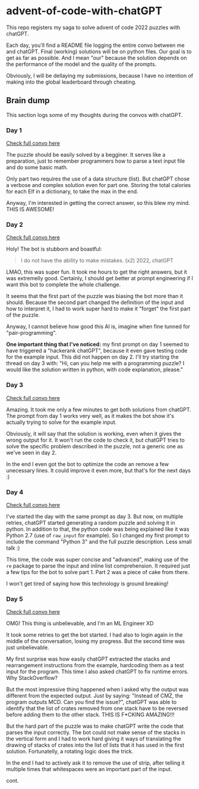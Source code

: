 # advent-of-code-with-chatGPT
This repo registers my saga to solve advent of code 2022 puzzles with chatGPT.

Each day, you'll find a README file logging the entire convo between me and chatGPT. Final (working) solutions will be on python files. Our goal is to get as far as possible. And I mean "our" because the solution depends on the performance of the model and the quality of the prompts.

Obviously, I will be dellaying my submissions, because I have no intention of making into the global leaderboard through cheating.

## Brain dump

This section logs some of my thoughts during the convos with chatGPT.

### Day 1

[Check full convo here](day_1/README.md)

The puzzle should be easily solved by a begginer. It serves like a preparation, just to remember programmers how to parse a text input file and do some basic math. 

Only part two requires the use of a data structure (list). But chatGPT chose a verbose and complex solution even for part one. Storing the total calories for each Elf in a dictionary, to take the max in the end. 

Anyway, I'm interested in getting the correct answer, so this blew my mind. THIS IS AWESOME!

### Day 2

[Check full convo here](day_2/README.md)

Holy! The bot is stubborn and boastful:

> I do not have the ability to make mistakes. (x2) 2022, chatGPT

LMAO, this was super fun. It took me hours to get the right answers, but it was extremelly good. Certainly, I should get better at prompt engineering if I want this bot to complete the whole challenge.

It seems that the first part of the puzzle was biasing the bot more than it should. Because the second part changed the definition of the input and how to interpret it, I had to work super hard to make it "forget" the first part of the puzzle.

Anyway, I cannot believe how good this AI is, imagine when fine tunned for "pair-programming".

**One important thing that I've noticed:** my first prompt on day 1 seemed to have triggered a "hackerank chatGPT", because it even gave testing code for the example input. This did not happen on day 2. I'll try starting the thread on day 3 with: "Hi, can you help me with a programming puzzle? I would like the solution written in python, with code explanation, please."

### Day 3

[Check full convo here](day_3/README.md)

Amazing. It took me only a few minutes to get both solutions from chatGPT. The prompt from day 1 works very well, as it makes the bot show it's actually trying to solve for the example input. 

Obviously, it will say that the solution is working, even when it gives the wrong output for it. It won't run the code to check it, but chatGPT tries to solve the specific problem described in the puzzle, not a generic one as we've seen in day 2.

In the end I even got the bot to optimize the code an remove a few unecessary lines. It could improve it even more, but that's for the next days :)

### Day 4

[Check full convo here](day_4/README.md)

I've started the day with the same prompt as day 3. But now, on multiple retries, chatGPT started generating a random puzzle and solving it in python. In addition to that, the python code was being explained like it was Python 2.7 (use of `raw_input` for example). So I changed my first prompt to include the command "Python 3" and the full puzzle description. Less small talk :)

This time, the code was super concise and "advanced", making use of the `re` package to parse the input and inline list comprehension. It required just a few tips for the bot to solve part 1. Part 2 was a piece of cake from there.

I won't get tired of saying how this technology is ground breaking!

### Day 5

[Check full convo here](day_5/README.md)

OMG! This thing is unbelievable, and I'm an ML Engineer XD

It took some retries to get the bot started. I had also to login again in the middle of the conversation, losing my progress. But the second time was just unbelievable.

My first surprise was how easily chatGPT extracted the stacks and rearrangement instructions from the example, hardcoding them as a test input for the program. This time I also asked chatGPT to fix runtime errors. Why StackOverflow? 

But the most impressive thing happened when I asked why the output was different from the expected output. Just by saying: "Instead of CMZ, the program outputs MCD. Can you find the issue?", chatGPT was able to identify that the list of crates removed from one stack have to be reversed before adding them to the other stack. THIS IS F*CKING AMAZING!!!

But the hard part of the puzzle was to make chatGPT write the code that parses the input correctly. The bot could not make sense of the stacks in the vertical form and I had to work hard giving it ways of translating the drawing of stacks of crates into the list of lists that it has used in the first solution. Fortunatelly, a rotating logic does the trick.

In the end I had to actively ask it to remove the use of strip, after telling it multiple times that whitespaces were an important part of the input.

cont.